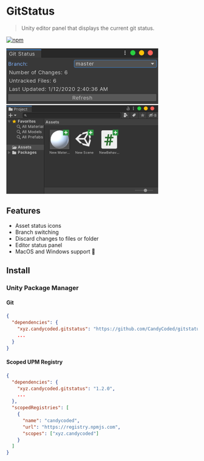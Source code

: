 # GitStatus

> Unity editor panel that displays the current git status.

[![npm](https://img.shields.io/npm/v/xyz.candycoded.gitstatus)](https://www.npmjs.com/package/xyz.candycoded.gitstatus)

<img src="Screenshots/editorpanel.png" width="400"><br>
<img src="Screenshots/projectpanel.png" width="400">

## Features

- Asset status icons
- Branch switching
- Discard changes to files or folder
- Editor status panel
- MacOS and Windows support 🎉

## Install

### Unity Package Manager

#### Git

```json
{
  "dependencies": {
    "xyz.candycoded.gitstatus": "https://github.com/CandyCoded/gitstatus.git#v1.2.0",
    ...
  }
}
```

#### Scoped UPM Registry

```json
{
  "dependencies": {
    "xyz.candycoded.gitstatus": "1.2.0",
    ...
  },
  "scopedRegistries": [
    {
      "name": "candycoded",
      "url": "https://registry.npmjs.com",
      "scopes": ["xyz.candycoded"]
    }
  ]
}
```
